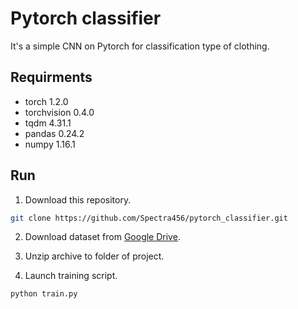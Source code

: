 # Pytorch classifier

It's a simple CNN on Pytorch for classification type of clothing.

## Requirments

- torch 1.2.0
- torchvision 0.4.0
- tqdm 4.31.1
- pandas 0.24.2
- numpy 1.16.1

## Run

1. Download this repository.
```bash
git clone https://github.com/Spectra456/pytorch_classifier.git
```

2. Download dataset from [Google Drive](https://drive.google.com/open?id=14X2KGG_ov0jG04DM2e8xK0AXeBOtnmSS).

3. Unzip archive to folder of project.

4. Launch training script.
```bash
python train.py
```
